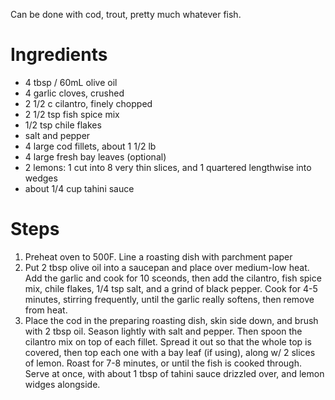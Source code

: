 Can be done with cod, trout, pretty much whatever fish.

# Ingredients

* 4 tbsp / 60mL olive oil
* 4 garlic cloves, crushed
* 2 1/2 c cilantro, finely chopped
* 2 1/2 tsp fish spice mix
* 1/2 tsp chile flakes
* salt and pepper
* 4 large cod fillets, about 1 1/2 lb
* 4 large fresh bay leaves (optional)
* 2 lemons: 1 cut into 8 very thin slices, and 1 quartered lengthwise into wedges
* about 1/4 cup tahini sauce

# Steps

1. Preheat oven to 500F. Line a roasting dish with parchment paper
1. Put 2 tbsp olive oil into a saucepan and place over medium-low heat. Add the garlic and cook for 10 sceonds, then add the cilantro, fish spice mix, chile flakes, 
   1/4 tsp salt, and a grind of black pepper. Cook for 4-5 minutes, stirring frequently, until the garlic really softens, then remove from heat.
1. Place the cod in the preparing roasting dish, skin side down, and brush with 2 tbsp oil. Season lightly with salt and pepper.
   Then spoon the cilantro mix on top of each fillet. Spread it out so that the whole top is covered, then top each one with a bay leaf (if using), along w/
   2 slices of lemon.  Roast for 7-8 minutes, or until the fish is cooked through.  Serve at once, with about 1 tbsp of tahini sauce drizzled over, and lemon
   widges alongside.
   
